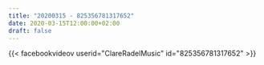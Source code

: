 ```yaml
---
title: "20200315 - 825356781317652"
date: 2020-03-15T12:00:00+02:00
draft: false
---
```


{{< facebookvideov userid="ClareRadelMusic" id="825356781317652" >}}
